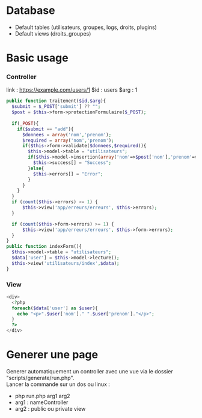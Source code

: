 # Database

- Default tables (utilisateurs, groupes, logs, droits, plugins)
- Default views (droits_groupes)

# Basic usage
### Controller
link : https://example.com/users/1
$id : users
$arg : 1
```php
public function traitement($id,$arg){
  $submit = $_POST['submit'] ?? "";
  $post = $this->form->protectionFormulaire($_POST);
  
  if(_POST){
    if($submit == "add"){
      $donnees = array('nom','prenom');
      $required = array('nom','prenom');
      if($this->form->validate($donnees,$required)){
        $this->model->table = "utilisateurs";
        if($this->model->insertion(array('nom'=>$post['nom'],'prenom'=>$post['prenom'])){
          $this->success[] = "Success";
        }else{
          $this->errors[] = "Error";
        }
      }
    }
  }
  if (count($this->errors) >= 1) {
      $this->view('app/erreurs/erreurs', $this->errors);
  }

  if (count($this->form->errors) >= 1) {
      $this->view('app/erreurs/erreurs', $this->form->errors);
  }
}
public function indexForm(){
  $this->model->table = "utilisateurs";
  $data['user'] = $this->model->lecture();
  $this->view('utilisateurs/index',$data);
}
```
### View 
```php
<div>
  <?php
  foreach($data['user'] as $user){
    echo "<p>".$user['nom']." ".$user['prenom']."</p>";
  }
  ?>
</div>
```
  
# Generer une page

Generer automatiquement un controller avec une vue via le dossier "scripts/generate/run.php".<br/>
Lancer la commande sur un dos ou linux :
- php run.php arg1 arg2
- arg1 : nameController
- arg2 : public ou private view
